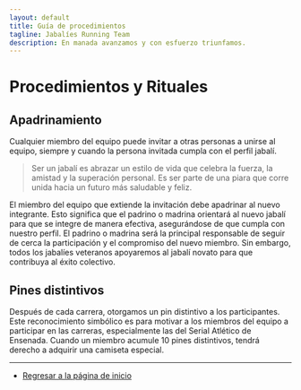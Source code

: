 ```yaml
---
layout: default
title: Guía de procedimientos
tagline: Jabalíes Running Team
description: En manada avanzamos y con esfuerzo triunfamos.
---
```


# Procedimientos y Rituales

## Apadrinamiento

Cualquier miembro del equipo puede invitar a otras personas a unirse al equipo, siempre y cuando la persona invitada cumpla con el perfil jabalí.

> Ser un jabalí es abrazar un estilo de vida que celebra la fuerza, la amistad y la superación personal.
> Es ser parte de una piara que corre unida hacia un futuro más saludable y feliz.

El miembro del equipo que extiende la invitación debe apadrinar al nuevo integrante.
Esto significa que el padrino o madrina orientará al nuevo jabalí para que se integre de manera efectiva, asegurándose de que cumpla con nuestro perfil.
El padrino o madrina será la principal responsable de seguir de cerca la participación y el compromiso del nuevo miembro.
Sin embargo, todos los jabalíes veteranos apoyaremos al jabalí novato para que contribuya al éxito colectivo.

## Pines distintivos

Después de cada carrera, otorgamos un pin distintivo a los participantes.
Este reconocimiento simbólico es para motivar a los miembros del equipo a participar en las carreras, especialmente las del Serial Atlético de Ensenada.
Cuando un miembro acumule 10 pines distintivos, tendrá derecho a adquirir una camiseta especial.

---

- [Regresar a la página de inicio](/)
